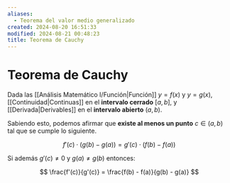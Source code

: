 ```yaml
---
aliases:
  - Teorema del valor medio generalizado
created: 2024-08-20 16:51:33
modified: 2024-08-21 00:48:23
title: Teorema de Cauchy
---
```


# Teorema de Cauchy

Dada las [[Análisis Matemático I/Función|Función]] $y = f(x)$ y $y = g(x)$, [[Continuidad|Continuas]] en el **intervalo cerrado** $[a, b]$, y [[Derivada|Derivables]] en el **intervalo abierto** $(a, b)$.

Sabiendo esto, podemos afirmar que **existe al menos un punto** $c \in (a, b)$ tal que se cumple lo siguiente.

$$
f'(c) \cdot (g(b) - g(a)) = g'(c) \cdot (f(b) - f(a))
$$

Si además $g'(c) \neq 0$ y $g(a) \neq g(b)$ entonces:

$$
\frac{f'(c)}{g'(c)} = \frac{f(b) - f(a)}{g(b) - g(a)}
$$
